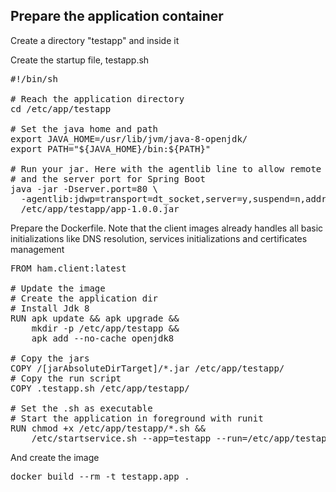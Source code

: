 
## Prepare the application container<a id="preparehamcontainer"></a>

Create a directory "testapp" and inside it

Create the startup file, testapp.sh

<pre>
#!/bin/sh

# Reach the application directory
cd /etc/app/testapp

# Set the java home and path
export JAVA_HOME=/usr/lib/jvm/java-8-openjdk/
export PATH="${JAVA_HOME}/bin:${PATH}"

# Run your jar. Here with the agentlib line to allow remote debugging
# and the server port for Spring Boot
java -jar -Dserver.port=80 \
  -agentlib:jdwp=transport=dt_socket,server=y,suspend=n,address=0.0.0.0:5005 \
  /etc/app/testapp/app-1.0.0.jar
</pre>

Prepare the Dockerfile. Note that the client images already handles all basic initializations
like DNS resolution, services initializations and certificates management

<pre>
FROM ham.client:latest

# Update the image
# Create the application dir
# Install Jdk 8
RUN apk update && apk upgrade &&
    mkdir -p /etc/app/testapp &&
    apk add --no-cache openjdk8

# Copy the jars
COPY /[jarAbsoluteDirTarget]/*.jar /etc/app/testapp/
# Copy the run script
COPY .testapp.sh /etc/app/testapp/

# Set the .sh as executable
# Start the application in foreground with runit
RUN chmod +x /etc/app/testapp/*.sh &&
    /etc/startservice.sh --app=testapp --run=/etc/app/testapp/testapp.sh
</pre>

And create the image

<pre>
docker build --rm -t testapp.app .
</pre>
